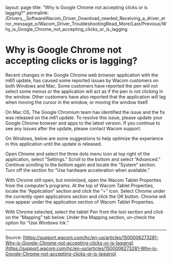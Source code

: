 layout: page
title: "Why is Google Chrome not accepting clicks or is lagging?"
permalink: /Drivers__SoftwareWacom_Driver_Download_needed_Receiving_a_driver_error_message_o/Wacom_Driver_TroubleshootingRead_More/Last/Previous/Why_is_Google_Chrome_not_accepting_clicks_or_is_lagging

# Why is Google Chrome not accepting clicks or is lagging?

Recent changes in the Google Chrome web browser application with the m60 update, has caused some reported issues by Wacom customers on both Windows and Mac. Some customers have reported the pen will not select some menus or the application will act as if the pen is not clicking in the window. Other customers have also reported that the application will lag when moving the cursor in the window, or moving the window itself.


On Mac OS, The Google Chromium team has identified the issue and the fix was released on the m61 update. To resolve this issue, please update your Google Chrome browser and apps to the latest version. If you continue to see any issues after the update, please contact Wacom support.


On Windows, below are some suggestions to help optimize the experience in this application until the update is released.

Open Chrome and select the three dots menu icon at top right of the application, select “Settings.”
Scroll to the bottom and select “Advanced.” Continue scrolling to the bottom again and locate the “System” section. Turn off the section for “Use hardware acceleration when available.”





With Chrome still open, but minimized, open the Wacom Tablet Properties from the computer’s programs.
At the top of Wacom Tablet Properties, locate the “Application” section and click the “+” icon.
Select Chrome under the currently open applications section and click the OK button. Chrome will now appear under the application section of Wacom Tablet Properties.





With Chrome selected, select the tablet Pen from the tool section and click on the “Mapping” tab below.
Under the Mapping section, un-check the option for “Use Windows Ink.”

---
Source: [https://support.wacom.com/hc/en-us/articles/1500006273281-Why-is-Google-Chrome-not-accepting-clicks-or-is-lagging](https://support.wacom.com/hc/en-us/articles/1500006273281-Why-is-Google-Chrome-not-accepting-clicks-or-is-lagging)
